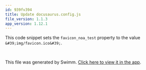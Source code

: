 ```yaml
---
id: 939fv394
title: Update docusaurus.config.js
file_version: 1.1.3
app_version: 1.12.1
---
```


This code snippet sets the `favicon_noa_test`<swm-token data-swm-token=":docusaurus.config.js:9:1:1:`  favicon_noa_test: &#39;img/favicon.ico&#39;,`"/> property to the value `&#39;img/favicon.ico&#39;`<swm-token data-swm-token=":docusaurus.config.js:9:4:10:`  favicon_noa_test: &#39;img/favicon.ico&#39;,`"/>.

<br/>

This file was generated by Swimm. [Click here to view it in the app](https://swimm-web-app--pr-15254-9z2wml1z.web.app/repos/Z2l0aHViJTNBJTNBTm9hUmVwbyUzQSUzQU5vYW96ZXI=/docs/939fv394).
